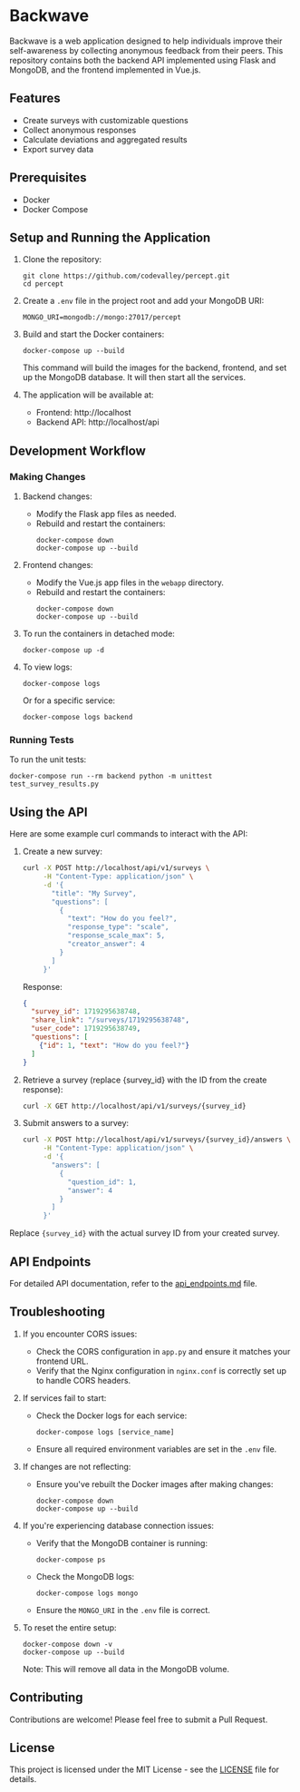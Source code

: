 # Backwave

Backwave is a web application designed to help individuals improve their self-awareness by collecting anonymous feedback from their peers. This repository contains both the backend API implemented using Flask and MongoDB, and the frontend implemented in Vue.js.

## Features

- Create surveys with customizable questions
- Collect anonymous responses
- Calculate deviations and aggregated results
- Export survey data

## Prerequisites

- Docker
- Docker Compose

## Setup and Running the Application

1. Clone the repository:
   ```
   git clone https://github.com/codevalley/percept.git
   cd percept
   ```

2. Create a `.env` file in the project root and add your MongoDB URI:
   ```
   MONGO_URI=mongodb://mongo:27017/percept
   ```

3. Build and start the Docker containers:
   ```
   docker-compose up --build
   ```

   This command will build the images for the backend, frontend, and set up the MongoDB database. It will then start all the services.

4. The application will be available at:
   - Frontend: http://localhost
   - Backend API: http://localhost/api

## Development Workflow

### Making Changes

1. Backend changes:
   - Modify the Flask app files as needed.
   - Rebuild and restart the containers:
     ```
     docker-compose down
     docker-compose up --build
     ```

2. Frontend changes:
   - Modify the Vue.js app files in the `webapp` directory.
   - Rebuild and restart the containers:
     ```
     docker-compose down
     docker-compose up --build
     ```

3. To run the containers in detached mode:
   ```
   docker-compose up -d
   ```

4. To view logs:
   ```
   docker-compose logs
   ```
   Or for a specific service:
   ```
   docker-compose logs backend
   ```

### Running Tests

To run the unit tests:

```
docker-compose run --rm backend python -m unittest test_survey_results.py
```

## Using the API

Here are some example curl commands to interact with the API:

1. Create a new survey:
   ```bash
   curl -X POST http://localhost/api/v1/surveys \
        -H "Content-Type: application/json" \
        -d '{
          "title": "My Survey",
          "questions": [
            {
              "text": "How do you feel?",
              "response_type": "scale",
              "response_scale_max": 5,
              "creator_answer": 4
            }
          ]
        }'
   ```
   Response:
   ```json
   {
     "survey_id": 1719295638748,
     "share_link": "/surveys/1719295638748",
     "user_code": 1719295638749,
     "questions": [
       {"id": 1, "text": "How do you feel?"}
     ]
   }
   ```

2. Retrieve a survey (replace {survey_id} with the ID from the create response):
   ```bash
   curl -X GET http://localhost/api/v1/surveys/{survey_id}
   ```

3. Submit answers to a survey:
   ```bash
   curl -X POST http://localhost/api/v1/surveys/{survey_id}/answers \
        -H "Content-Type: application/json" \
        -d '{
          "answers": [
            {
              "question_id": 1,
              "answer": 4
            }
          ]
        }'
   ```

Replace `{survey_id}` with the actual survey ID from your created survey.


## API Endpoints

For detailed API documentation, refer to the [api_endpoints.md](api_endpoints.md) file.

## Troubleshooting

1. If you encounter CORS issues:
   - Check the CORS configuration in `app.py` and ensure it matches your frontend URL.
   - Verify that the Nginx configuration in `nginx.conf` is correctly set up to handle CORS headers.

2. If services fail to start:
   - Check the Docker logs for each service:
     ```
     docker-compose logs [service_name]
     ```
   - Ensure all required environment variables are set in the `.env` file.

3. If changes are not reflecting:
   - Ensure you've rebuilt the Docker images after making changes:
     ```
     docker-compose down
     docker-compose up --build
     ```

4. If you're experiencing database connection issues:
   - Verify that the MongoDB container is running:
     ```
     docker-compose ps
     ```
   - Check the MongoDB logs:
     ```
     docker-compose logs mongo
     ```
   - Ensure the `MONGO_URI` in the `.env` file is correct.

5. To reset the entire setup:
   ```
   docker-compose down -v
   docker-compose up --build
   ```
   Note: This will remove all data in the MongoDB volume.

## Contributing

Contributions are welcome! Please feel free to submit a Pull Request.

## License

This project is licensed under the MIT License - see the [LICENSE](LICENSE) file for details.